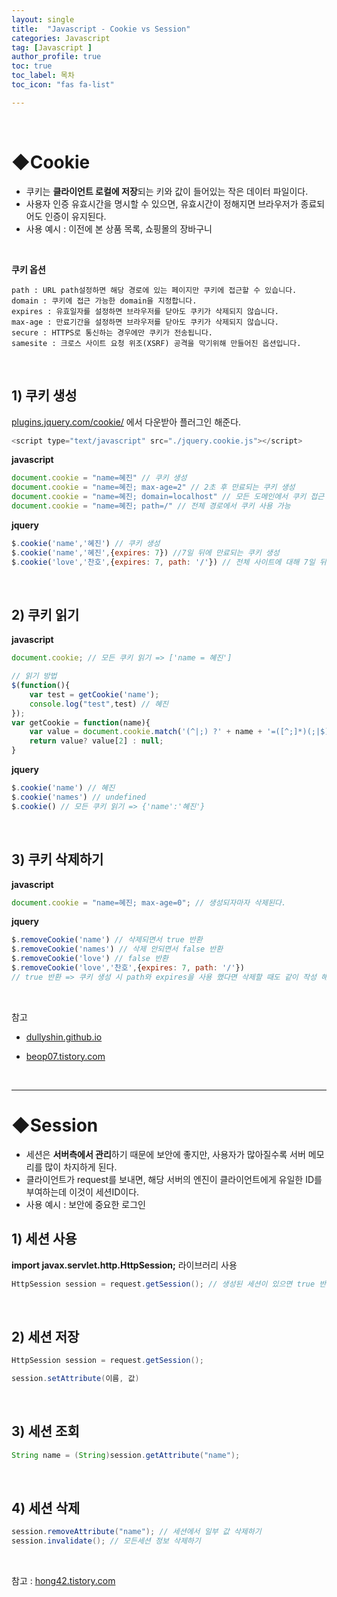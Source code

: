 ```yaml
---
layout: single
title:  "Javascript - Cookie vs Session"
categories: Javascript 
tag: [Javascript ]
author_profile: true
toc: true
toc_label: 목차
toc_icon: "fas fa-list"

---
```


<br/>











# ◆Cookie

- 쿠키는 **클라이언트 로컬에 저장**되는 키와 값이 들어있는 작은 데이터 파일이다.<br/>
- 사용자 인증 유효시간을 명시할 수 있으면, 유효시간이 정해지면 브라우저가 종료되어도 인증이 유지된다.<br/>
- 사용 예시 : 이전에 본 상품 목록, 쇼핑몰의 장바구니

<br/>

**쿠키 옵션**

```
path : URL path설정하면 해당 경로에 있는 페이지만 쿠키에 접근할 수 있습니다.
domain : 쿠키에 접근 가능한 domain을 지정합니다.
expires : 유효일자를 설정하면 브라우저를 닫아도 쿠키가 삭제되지 않습니다.
max-age : 만료기간을 설정하면 브라우저를 닫아도 쿠키가 삭제되지 않습니다.
secure : HTTPS로 통신하는 경우에만 쿠키가 전송됩니다.
samesite : 크로스 사이트 요청 위조(XSRF) 공격을 막기위해 만들어진 옵션입니다.
```

<br/>





## 1) 쿠키 생성

<a href="https://plugins.jquery.com/cookie/">plugins.jquery.com/cookie/</a> 에서 다운받아 플러그인 해준다.

```javascript
<script type="text/javascript" src="./jquery.cookie.js"></script>
```

**javascript**

```javascript
document.cookie = "name=혜진" // 쿠키 생성
document.cookie = "name=혜진; max-age=2" // 2초 후 만료되는 쿠키 생성
document.cookie = "name=혜진; domain=localhost" // 모든 도메인에서 쿠키 접근 허용
document.cookie = "name=혜진; path=/" // 전체 경로에서 쿠키 사용 가능
```

**jquery**

```javascript
$.cookie('name','혜진') // 쿠키 생성
$.cookie('name','혜진',{expires: 7}) //7일 뒤에 만료되는 쿠키 생성
$.cookie('love','찬호',{expires: 7, path: '/'}) // 전체 사이트에 대해 7일 뒤에 만료되는 쿠키 생성
```

<br/>





## 2) 쿠키 읽기

**javascript**

```javascript
document.cookie; // 모든 쿠키 읽기 => ['name = 혜진']

// 읽기 방법
$(function(){
    var test = getCookie('name');
    console.log("test",test) // 혜진
});
var getCookie = function(name){
    var value = document.cookie.match('(^|;) ?' + name + '=([^;]*)(;|$)');
    return value? value[2] : null;
}
```

**jquery**

```javascript
$.cookie('name') // 혜진
$.cookie('names') // undefined
$.cookie() // 모든 쿠키 읽기 => {'name':'혜진'}
```

<br/>





## 3) 쿠키 삭제하기

**javascript**

```javascript
document.cookie = "name=혜진; max-age=0"; // 생성되자마자 삭제된다.
```

**jquery**

```javascript
$.removeCookie('name') // 삭제되면서 true 반환
$.removeCookie('names') // 삭제 안되면서 false 반환
$.removeCookie('love') // false 반환
$.removeCookie('love','찬호',{expires: 7, path: '/'}) 
// true 반환 => 쿠키 생성 시 path와 expires을 사용 했다면 삭제할 때도 같이 작성 해주어야 한다.
```

<br/>





참고 

- <a href="https://dullyshin.github.io/2019/09/10/WEB-CookiesMakeDel/">dullyshin.github.io</a>

- <a href="https://beop07.tistory.com/56">beop07.tistory.com</a>

  

<br/>







---

# ◆Session

- 세션은 **서버측에서 관리**하기 때문에 보안에 좋지만, 사용자가 많아질수록 서버 메모리를 많이 차지하게 된다.<br/>
- 클라이언트가 request를 보내면, 해당 서버의 엔진이 클라이언트에게 유일한 ID를 부여하는데 이것이 세션ID이다.<br/>
- 사용 예시 : 보안에 중요한 로그인



## 1) 세션 사용

**import javax.servlet.http.HttpSession;** 라이브러리 사용

```java
HttpSession session = request.getSession(); // 생성된 세션이 있으면 true 반환 없으면, false 반환
```

<br/>



## 2) 세션 저장

```java
HttpSession session = request.getSession();

session.setAttribute(이름, 값)
```

<br/>



## 3) 세션 조회

```java
String name = (String)session.getAttribute("name");
```

<br/>



## 4) 세션 삭제

```java
session.removeAttribute("name"); // 세션에서 일부 값 삭제하기
session.invalidate(); // 모든세션 정보 삭제하기
```



<br/>







참고 : <a href="https://hong42.tistory.com/133">hong42.tistory.com</a>











